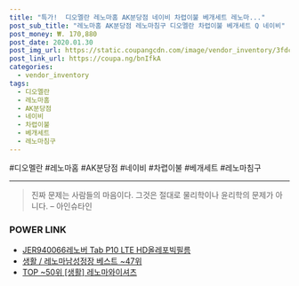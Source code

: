 ```yaml
--- 
title: "특가!  디오멜란 레노마홈 AK분당점 네이비 차렵이불 베개세트 레노마..." 
post_sub_title: "레노마홈 AK분당점 레노마침구 디오멜란 차렵이불 베개세트 Q 네이비" 
post_money: ₩. 170,880 
post_date: 2020.01.30 
post_img_url: https://static.coupangcdn.com/image/vendor_inventory/3fdc/f547e757fef42f199e03fd3861909ff646bfd727db13ebffaf485f6d94c6.jpg 
post_link_url: https://coupa.ng/bnIfkA 
categories: 
  - vendor_inventory 
tags: 
  - 디오멜란 
  - 레노마홈 
  - AK분당점 
  - 네이비 
  - 차렵이불 
  - 베개세트 
  - 레노마침구 
--- 
```

  #디오멜란 #레노마홈 #AK분당점 #네이비 #차렵이불 #베개세트 #레노마침구 
<hr> 

> 진짜 문제는 사람들의 마음이다. 그것은 절대로 물리학이나 윤리학의 문제가 아니다. – 아인슈타인 


### POWER LINK

* <a href="https://blog.naver.com/fasyy4321/221788116256" target="_blank">JER940066레노버 Tab P10 LTE HD올레포빅필름</a>
* <a href="https://blog.naver.com/santokki14/221779641507" target="_blank">생활 / 레노마남성정장 베스트 ~47위</a>
* <a href="https://blog.naver.com/fasyy4321/221779612567" target="_blank"> TOP ~50위 [생활] 레노마와이셔츠</a>
